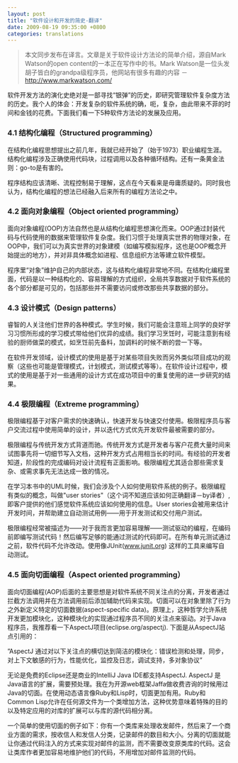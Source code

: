 ```yaml
---
layout: post
title: "软件设计和开发的简史-翻译"
date: 2009-08-19 09:35:00 +0800
categories: translations
---
```


> 本文同步发布在译言。文章是关于软件设计方法论的简单介绍，源自Mark Watson的open content的一本正在写作中的书。Mark Watson是一位头发胡子皆白的grandpa级程序员，他网站有很多有趣的内容 － http://www.markwatson.com/


软件开发方法的演化史绝对是一部寻找“银弹”的历史，即研究管理软件复杂度方法的历史。我个人的体会：开发复杂的软件系统的确，呃，复杂，由此带来不菲的时间和金钱的花费。下面我们看一下5种软件方法论的发展及应用。

### 4.1 结构化编程（Structured programming）

在结构化编程思想提出之前几年，我就已经开始了（始于1973）职业编程生涯。结构化编程涉及正确使用代码块，过程调用以及各种循环结构。还有一条黄金法则：go-to是有害的。

程序结构应该清晰、流程控制易于理解，这点在今天看来是毋庸质疑的。同时我也认为，结构化编程的想法已经融入后来所有的编程方法论之中。

### 4.2 面向对象编程（Object oriented programming）

面向对象编程(OOP)方法自然也是从结构化编程思想演化而来。OOP通过封装代码与代码使用的数据来管理软件复杂度。我们习惯于处理真实世界的物理对象，在OOP中，我们可以为真实世界的对象建模（如编写模拟程序，这也是OOP概念开始提出的地方），并对非具体概念如进程、信息组织方法等建立软件模型。

程序里“对象”维护自己的内部状态，这与结构化编程非常地不同。在结构化编程里面，代码是以一种结构化的、容易理解的方式组织，全局共享数据对于软件系统的各个部分都是可见的，包括那些并不需要访问或修改那些共享数据的部分。

### 4.3 设计模式（Design patterns）

睿智的人关注他们世界的各种模式。学生时候，我们可能会注意班上同学的良好学习习惯所形成的学习模式带给他们优异的成绩。我们学习烹饪时，可能注意到有经验的厨师做菜的模式，如烹饪前先备料，加调料的时候不断的尝一下等。

在软件开发领域，设计模式的使用是基于对某些项目失败而另外类似项目成功的观察（这些也可能是管理模式，计划模式，测试模式等等）。在软件设计过程中，模式的使用是基于对一些通用的设计方式在成功项目中的重复使用的进一步研究的结果。

### 4.4 极限编程（Extreme programming）

极限编程基于对客户需求的快速确认，快速开发与快速交付使用。极限程序员与客户交流过程中使用简单的设计，并以迭代方式优先开发软件最被需要的部分。

极限编程与传统开发方式背道而驰。传统开发方式是开发者与客户花费大量时间来试图事先将一切细节写入文档，这种开发方式占用相当长的时间。有经验的开发者知道，阶段性的完成编码对设计流程有正面影响。极限编程尤其适合那些需求复杂、或需求事先无法达成一致的情况。

在学习本书中的UML时候，我们会涉及个人如何使用软件系统的例子。极限编程有类似的概念，叫做"user stories"（这个词不知道应该如何正确翻译－by译者）,即客户提供的他们感觉软件系统应该如何使用的信息。User stories会被用来估计开发时间，并帮助建立自动测试用例——用于开发测试和交付用户测试。

极限编程经常被描述为——对于我而言更加容易理解——测试驱动的编程，在编码前即编写测试代码！然后编写足够的能通过测试的代码即可。在所有单元测试通过之前，软件代码不允许改动。使用像JUnit(www.junit.org) 这样的工具来编写自动测试。

### 4.5 面向切面编程（Aspect oriented programming）

面向切面编程(AOP)后面的主要思想是对软件系统不同关注点的分离，开发者通过拦截方法调用并在方法调用前后添加辅助代码来实现。切面可以在对象里除了行为之外新定义特定的切面数据(aspect-specific data)。原理上，这种哲学允许系统开发更加模块化，这种模块化的实现通过程序员不同的关注点来驱动。对于Java程序员，我推荐看一下AspectJ项目(eclipse.org/aspectj). 下面是从AspectJ站点引用的：

”AspectJ 通过对以下关注点的横切达到简洁的模块化：错误检测和处理，同步，对上下文敏感的行为，性能优化，监控及日志，调试支持，多对象协议”

无论是免费的Eclipse还是商业的IntelliJ Java IDE都支持AspectJ. AspectJ 是Java语言的扩展，需要预处理。我在为开源web框架Jaffa做收费咨询的时候用过Java的切面。在使用动态语言像Ruby和Lisp时，切面更加有用。Ruby和Common Lisp允许在任何源文件为一个类增加方法，这种优势意味着特殊的目的以及特定应用的对库的扩展可以与库的源代码相分离。

一个简单的使用切面的例子如下：你有一个类库来处理收发邮件，然后来了一个商业方面的需求，按收信人和发信人分类，记录邮件的数目和大小。分离的切面就能让你通过代码注入的方式来实现对邮件的监测，而不需要改变原类库的代码。这会让类库作者更加容易地维护他们的代码，不用增加对邮件监测的代码。
